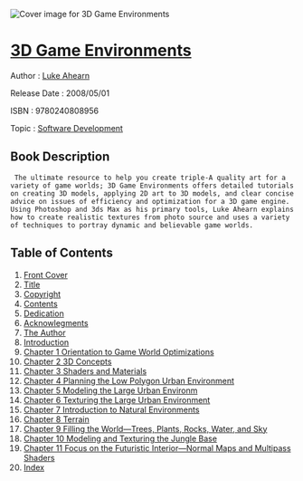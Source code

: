 ![Cover image for 3D Game Environments](https://imgdetail.ebookreading.net/cover/cover/software_development/EB9780240808956.jpg)

[3D Game Environments](https://ebookreading.net/view/book/3D+Game+Environments-EB9780240808956_1.html "3D Game Environments")
====================================================================================================================

Author : [Luke Ahearn](https://ebookreading.net/search/author/Luke+Ahearn)

Release Date : 2008/05/01

ISBN : 9780240808956

Topic : [Software Development](https://ebookreading.net/search/category/software-development)

Book Description
-----------------

     The ultimate resource to help you create triple-A quality art for a variety of game worlds; 3D Game Environments offers detailed tutorials on creating 3D models, applying 2D art to 3D models, and clear concise advice on issues of efficiency and optimization for a 3D game engine. Using Photoshop and 3ds Max as his primary tools, Luke Ahearn explains how to create realistic textures from photo source and uses a variety of techniques to portray dynamic and believable game worlds.                 
Table of Contents
-----------------

1. [Front Cover](https://ebookreading.net/view/book/3D+Game+Environments-EB9780240808956_1.html)
1. [Title](https://ebookreading.net/view/book/3D+Game+Environments-EB9780240808956_2.html)
1. [Copyright](https://ebookreading.net/view/book/3D+Game+Environments-EB9780240808956_3.html)
1. [Contents](https://ebookreading.net/view/book/3D+Game+Environments-EB9780240808956_4.html)
1. [Dedication](https://ebookreading.net/view/book/3D+Game+Environments-EB9780240808956_5.html)
1. [Acknowlegments](https://ebookreading.net/view/book/3D+Game+Environments-EB9780240808956_6.html)
1. [The Author](https://ebookreading.net/view/book/3D+Game+Environments-EB9780240808956_7.html)
1. [Introduction](https://ebookreading.net/view/book/3D+Game+Environments-EB9780240808956_8.html)
1. [Chapter 1 Orientation to Game World Optimizations](https://ebookreading.net/view/book/3D+Game+Environments-EB9780240808956_9.html)
1. [Chapter 2 3D Concepts](https://ebookreading.net/view/book/3D+Game+Environments-EB9780240808956_10.html)
1. [Chapter 3 Shaders and Materials](https://ebookreading.net/view/book/3D+Game+Environments-EB9780240808956_11.html)
1. [Chapter 4 Planning the Low Polygon Urban Environment](https://ebookreading.net/view/book/3D+Game+Environments-EB9780240808956_12.html)
1. [Chapter 5 Modeling the Large Urban Environm](https://ebookreading.net/view/book/3D+Game+Environments-EB9780240808956_13.html)
1. [Chapter 6 Texturing the Large Urban Environment](https://ebookreading.net/view/book/3D+Game+Environments-EB9780240808956_14.html)
1. [Chapter 7 Introduction to Natural Environments](https://ebookreading.net/view/book/3D+Game+Environments-EB9780240808956_15.html)
1. [Chapter 8 Terrain](https://ebookreading.net/view/book/3D+Game+Environments-EB9780240808956_16.html)
1. [Chapter 9 Filling the World—Trees, Plants, Rocks, Water, and Sky](https://ebookreading.net/view/book/3D+Game+Environments-EB9780240808956_17.html)
1. [Chapter 10 Modeling and Texturing the Jungle Base](https://ebookreading.net/view/book/3D+Game+Environments-EB9780240808956_18.html)
1. [Chapter 11 Focus on the Futuristic Interior—Normal Maps and Multipass Shaders](https://ebookreading.net/view/book/3D+Game+Environments-EB9780240808956_19.html)
1. [Index](https://ebookreading.net/view/book/3D+Game+Environments-EB9780240808956_20.html)
